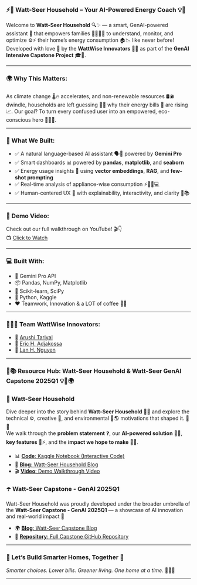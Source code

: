 ### ⚡️🌱 Watt-Seer Household – Your AI-Powered Energy Coach 💡🏡

Welcome to **Watt-Seer Household** 🔍✨ — a smart, GenAI-powered assistant 🤖 that empowers families 👨‍👩‍👧‍👦 to understand, monitor, and optimize ⚙️⚡ their home’s energy consumption 🏠📉 like never before! Developed with love 💜 by the **WattWise Innovators** 🧠🌟 as part of the **GenAI Intensive Capstone Project** 🎓🚀.

---

### 🌍 Why This Matters:
As climate change 🌡️🔥 accelerates, and non-renewable resources 🛢️⛽ dwindle, households are left guessing 🤷‍♀️ why their energy bills 💸 are rising 📈. Our goal? To turn every confused user into an empowered, eco-conscious hero 🦸‍♂️🌱.

---

### 🔧 What We Built:
- ✅ A natural language-based AI assistant 🗣️🤖 powered by **Gemini Pro**
- ✅ Smart dashboards 📊 powered by **pandas**, **matplotlib**, and **seaborn**
- ✅ Energy usage insights 🧠 using **vector embeddings**, **RAG**, and **few-shot prompting**
- ✅ Real-time analysis of appliance-wise consumption ⚡🧊🔥💻
- ✅ Human-centered UX 💬 with explainability, interactivity, and clarity 💎📚

---

### 🎥 Demo Video:
Check out our full walkthrough on YouTube! 🎬👇  
📺 [Click to Watch](https://youtu.be/Mrld6CWXUtg)

---

### 💻 Built With:
- 🧠 Gemini Pro API
- 📦 Pandas, NumPy, Matplotlib
- 🧮 Scikit-learn, SciPy
- 🧰 Python, Kaggle
- ❤️ Teamwork, Innovation & a LOT of coffee 🍵😄

---

### 🧑‍🤝‍🧑 Team WattWise Innovators:
- 🌸 [Arushi Tariyal](https://www.kaggle.com/arushitariyal)
- 🌻 [Eric H. Adjakossa](https://www.kaggle.com/ericadjakossa)
- 🌼 [Lan H. Nguyen](https://www.kaggle.com/lannguyenrs)

---

### 📝📚 Resource Hub: Watt-Seer Household & Watt-Seer GenAI Capstone 2025Q1 💡🌿🌍

### 🏡 Watt-Seer Household
Dive deeper into the story behind **Watt-Seer Household** 🏡🔌 and explore the technical ⚙️, creative 🎨, and environmental 🌱🌎 motivations that shaped it. 💭✨  
We walk through the **problem statement** ❓, our **AI-powered solution** 🤖💬, **key features** 🧩⚡, and the **impact we hope to make** 🚀💚.

- 📊 [**Code**: Kaggle Notebook (Interactive Code)](https://www.kaggle.com/code/arushitariyal/watt-seer-household)
- 📖 [**Blog**: Watt-Seer Household Blog](https://arushitariyal.github.io/Watt-Seer-Household/watt-seer-household.html)
- 🎬 [**Video**: Demo Walkthrough Video](https://youtu.be/Mrld6CWXUtg)

### ☂️ Watt-Seer Capstone - GenAI 2025Q1
Watt-Seer Household was proudly developed under the broader umbrella of the **Watt-Seer Capstone - GenAI 2025Q1** — a showcase of AI innovation and real-world impact 🚀

- 🌍 [**Blog**: Watt-Seer Capstone Blog](https://suresh-srinivas.github.io/Watt-Seer-Blog-Gen-AI-Intensive-Course-Capstone-2025Q1/)
- 🧩 [**Repository**: Full Capstone GitHub Repository](https://github.com/suresh-srinivas/Watt-Seer-Blog-Gen-AI-Intensive-Course-Capstone-2025Q1)

---

### 🌟 Let’s Build Smarter Homes, Together 💚
*Smarter choices. Lower bills. Greener living. One home at a time.* 🌱🌞💡

---
